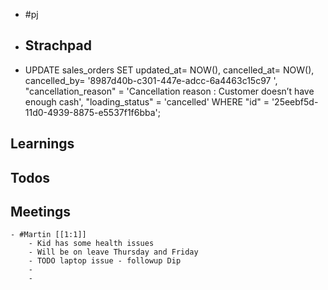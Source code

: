 - #pj
- ## Strachpad
- UPDATE  sales_orders SET updated_at= NOW(), cancelled_at= NOW(), cancelled_by= '8987d40b-c301-447e-adcc-6a4463c15c97
  ', "cancellation_reason" = 'Cancellation reason : Customer doesn’t have enough cash', "loading_status" = 'cancelled' WHERE "id" = '25eebf5d-11d0-4939-8875-e5537f1f6bba';
## Learnings
## Todos
## Meetings
	- #Martin [[1:1]]
		- Kid has some health issues
		- Will be on leave Thursday and Friday
		- TODO laptop issue - followup Dip
		-
		-